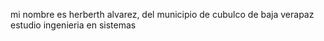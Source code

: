 mi nombre es herberth alvarez, del municipio de cubulco  de baja verapaz
estudio ingenieria en sistemas 
